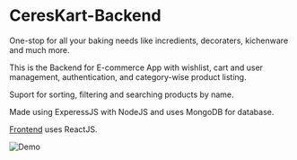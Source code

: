# CeresKart-Backend
One-stop for all your baking needs like incredients, decoraters, kichenware and much more.

This is the Backend for E-commerce App with wishlist, cart and user management, authentication, and category-wise product listing.

Suport for sorting, filtering and searching products by name.

Made using ExperessJS with NodeJS and uses MongoDB for database.

[Frontend](https://github.com/purvasheth/Cereskart/tree/develop) uses ReactJS.

![Demo](https://github.com/purvasheth/Cereskart/blob/develop/src/images/CeresKart.gif)
